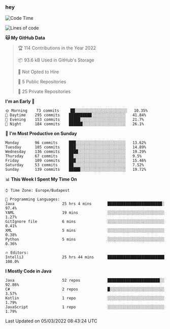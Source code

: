 ### hey

<!--START_SECTION:waka-->
![Code Time](http://img.shields.io/badge/Code%20Time-614%20hrs%2049%20mins-blue)

![Lines of code](https://img.shields.io/badge/From%20Hello%20World%20I%27ve%20Written-444%20Thousand%20lines%20of%20code-blue)

**🐱 My GitHub Data** 

> 🏆 114 Contributions in the Year 2022
 > 
> 📦 93.6 kB Used in GitHub's Storage 
 > 
> 🚫 Not Opted to Hire
 > 
> 📜 5 Public Repositories 
 > 
> 🔑 25 Private Repositories  
 > 
**I'm an Early 🐤** 

```text
🌞 Morning    73 commits     ██░░░░░░░░░░░░░░░░░░░░░░░   10.35% 
🌆 Daytime    295 commits    ██████████░░░░░░░░░░░░░░░   41.84% 
🌃 Evening    153 commits    █████░░░░░░░░░░░░░░░░░░░░   21.7% 
🌙 Night      184 commits    ██████░░░░░░░░░░░░░░░░░░░   26.1%

```
📅 **I'm Most Productive on Sunday** 

```text
Monday       96 commits     ███░░░░░░░░░░░░░░░░░░░░░░   13.62% 
Tuesday      105 commits    ███░░░░░░░░░░░░░░░░░░░░░░   14.89% 
Wednesday    136 commits    ████░░░░░░░░░░░░░░░░░░░░░   19.29% 
Thursday     67 commits     ██░░░░░░░░░░░░░░░░░░░░░░░   9.5% 
Friday       109 commits    ███░░░░░░░░░░░░░░░░░░░░░░   15.46% 
Saturday     53 commits     ██░░░░░░░░░░░░░░░░░░░░░░░   7.52% 
Sunday       139 commits    █████░░░░░░░░░░░░░░░░░░░░   19.72%

```


📊 **This Week I Spent My Time On** 

```text
⌚︎ Time Zone: Europe/Budapest

💬 Programming Languages: 
Java                     25 hrs 4 mins       ████████████████████████░   97.4% 
YAML                     19 mins             ░░░░░░░░░░░░░░░░░░░░░░░░░   1.27% 
GitIgnore file           6 mins              ░░░░░░░░░░░░░░░░░░░░░░░░░   0.41% 
XML                      5 mins              ░░░░░░░░░░░░░░░░░░░░░░░░░   0.38% 
Python                   5 mins              ░░░░░░░░░░░░░░░░░░░░░░░░░   0.36%

🔥 Editors: 
IntelliJ                 25 hrs 44 mins      █████████████████████████   100.0%

```

**I Mostly Code in Java** 

```text
Java                     52 repos            ███████████████████████░░   92.86% 
C#                       2 repos             █░░░░░░░░░░░░░░░░░░░░░░░░   3.57% 
Kotlin                   1 repo              ░░░░░░░░░░░░░░░░░░░░░░░░░   1.79% 
JavaScript               1 repo              ░░░░░░░░░░░░░░░░░░░░░░░░░   1.79%

```



 Last Updated on 05/03/2022 08:43:24 UTC
<!--END_SECTION:waka-->

